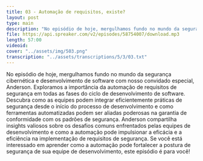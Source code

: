 ```yaml
---
title: 03 - Automação de requisitos, existe?
layout: post
type: main
description: "No episódio de hoje, mergulhamos fundo no mundo da segurança cibernética e desenvolvimento de software com nosso convidado especial, Anderson. Exploramos a importância da automação de requisitos de segurança em todas as fases do ciclo de desenvolvimento de software. Descubra como as equipes podem integrar eficientemente práticas de segurança desde o início do processo de desenvolvimento e como ferramentas automatizadas podem ser aliadas poderosas na garantia de conformidade com os padrões de segurança. Anderson compartilha insights valiosos sobre os desafios comuns enfrentados pelas equipes de desenvolvimento e como a automação pode impulsionar a eficácia e a eficiência na implementação de requisitos de segurança. Se você está interessado em aprender como a automação pode fortalecer a postura de segurança de sua equipe de desenvolvimento, este episódio é para você!"
file: https://api.spreaker.com/v2/episodes/58754007/download.mp3
length: 57:00
videoid: 
cover: "../assets/img/503.png"
transcription: "../assets/transcriptions/5/3/03.txt"
---
```


No episódio de hoje, mergulhamos fundo no mundo da segurança cibernética e desenvolvimento de software com nosso convidado especial, Anderson. Exploramos a importância da automação de requisitos de segurança em todas as fases do ciclo de desenvolvimento de software. Descubra como as equipes podem integrar eficientemente práticas de segurança desde o início do processo de desenvolvimento e como ferramentas automatizadas podem ser aliadas poderosas na garantia de conformidade com os padrões de segurança. Anderson compartilha insights valiosos sobre os desafios comuns enfrentados pelas equipes de desenvolvimento e como a automação pode impulsionar a eficácia e a eficiência na implementação de requisitos de segurança. Se você está interessado em aprender como a automação pode fortalecer a postura de segurança de sua equipe de desenvolvimento, este episódio é para você!